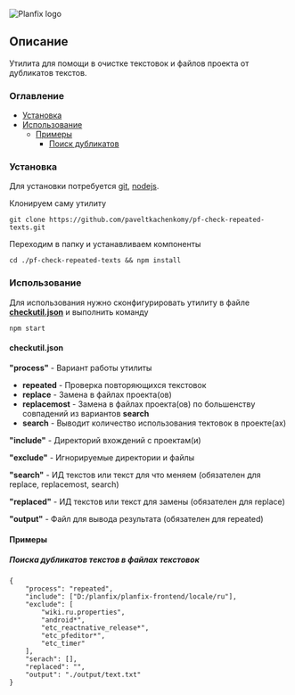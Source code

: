 ![Planfix logo](https://github.com/paveltkachenkomy/pf-check-repeated-texts/raw/master/Planfix-PNG-black.png "Planfix logo")

## Описание
Утилита для помощи в очистке текстовок и файлов проекта от дубликатов текстов.

### Оглавление
 - [Установка](#установка)
 - [Использование](#использование)
	- [Примеры](#примеры)
		- [Поиск дубликатов](#поиска-дубликатов-текстов-в-файлах-текстовок)

### Установка
Для установки потребуется [git](https://git-scm.com/), [nodejs](https://nodejs.org/).

Клонируем саму утилиту  
```
git clone https://github.com/paveltkachenkomy/pf-check-repeated-texts.git
```

Переходим в папку и устанавливаем компоненты  
```
cd ./pf-check-repeated-texts && npm install
```

### Использование
Для использования нужно сконфигурировать утилиту в файле **[checkutil.json](#checkutiljson)** и выполнить команду
```
npm start
```

#### checkutil.json

**"process"** - Вариант работы утилиты
- **repeated** - Проверка повторяющихся текстовок
- **replace** - Замена в файлах проекта(ов)
- **replacemost** - Замена в файлах проекта(ов) по большенству совпадений из вариантов **search**
- **search** - Выводит количество использования тектовок в проекте(ах)

**"include"** - Директорий вхождений с проектам(и)

**"exclude"** - Игнорируемые директории и файлы

**"search"** - ИД текстов или текст для что меняем (обязателен для replace, replacemost, search)

**"replaced"** - ИД текстов или текст для замены (обязателен для replace)

**"output"** - Файл для вывода результата (обязателен для repeated)

#### Примеры 
##### Поиска дубликатов текстов в файлах текстовок
```
{
	"process": "repeated",
	"include": ["D:/planfix/planfix-frontend/locale/ru"],
	"exclude": [
		"wiki.ru.properties",
		"android*",
		"etc_reactnative_release*",
		"etc_pfeditor*",
		"etc_timer"
	],
	"serach": [],
	"replaced": "",
	"output": "./output/text.txt"
}
```